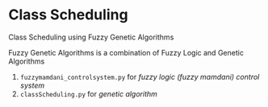 # Class Scheduling
Class Scheduling using Fuzzy Genetic Algorithms

Fuzzy Genetic Algorithms is a combination of Fuzzy Logic and Genetic Algorithms

1. `fuzzymamdani_controlsystem.py` for *fuzzy logic (fuzzy mamdani) control system*
2. `classScheduling.py` for *genetic algorithm*
